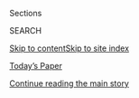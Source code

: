 <div id="app">

<div>

<div class="NYTAppHideMasthead css-1r6wvpq e1suatyy0">

<div class="section css-ui9rw0 e1suatyy2">

<div class="css-eph4ug er09x8g0">

<div class="css-6n7j50">

</div>

<span class="css-1dv1kvn">Sections</span>

<div class="css-10488qs">

<span class="css-1dv1kvn">SEARCH</span>

</div>

[Skip to content](#site-content)[Skip to site
index](#site-index)

</div>

<div class="css-10698na e1huz5gh0">

</div>

</div>

<div id="masthead-bar-one" class="section hasLinks css-15hmgas e1csuq9d3">

<div class="css-uqyvli e1csuq9d0">

</div>

<div class="css-1uqjmks e1csuq9d1">

</div>

<div class="css-9e9ivx">

[](https://myaccount.nytimes.com/auth/login?response_type=cookie&client_id=vi)

</div>

<div class="css-1bvtpon e1csuq9d2">

[Today’s Paper](https://www.nytimes.com/section/todayspaper)

</div>

</div>

</div>

</div>

<div data-aria-hidden="false">

<div id="site-content" data-role="main">

<div id="top-wrapper" class="css-15p45cc eaca97t0" type="top">

<div id="top-slug" class="css-19x0jxb eaca97t1" hidden="">

Advertisement

</div>

[Continue reading the main
story](#after-top)

<div class="ad top-wrapper" style="text-align:center;height:100%;display:block;min-height:90px">

<div id="top" class="place-ad" data-position="top" data-size-key="top">

</div>

</div>

<div id="after-top">

</div>

</div>

<div id="byline" class="section css-15h4p1b e9abtgs0">

<div class="css-1j21atc e1svk9qx1">

<div class="css-nfcc9b e1svk9qx3">

<div class="css-cnx41t">

![Portrait of Yuliya
Parshina-Kottas](https://static01.nyt.com/images/2018/12/10/multimedia/author-yuliya-parshina-kottas/author-yuliya-parshina-kottas-thumbLarge.png)

</div>

<div class="css-vl9dhg e1svk9qx5">

<div class="css-1nrhkj6 e1svk9qx6">

# Yuliya Parshina-Kottas

</div>

## <span>Recent and archived work by Yuliya Parshina-Kottas for The New York Times</span>

</div>

</div>

</div>

<div>

<div id="mid1-wrapper" class="css-1mn4oms eaca97t0" type="rank">

<div id="mid1-slug" class="css-1tag3rd eaca97t1">

Advertisement

</div>

[Continue reading the main
story](#after-mid1)

<div id="mid1" class="ad mid1-wrapper" style="text-align:center;height:100%;display:block">

</div>

<div id="after-mid1">

</div>

</div>

</div>

<div class="css-185go5a e1o5byef0">

<div class="css-15cbhtu">

  - [Latest](#stream-panel)
  - <span class="css-6n7j50">Search</span>
    <div class="control">
    <div class="label-container css-1dv1kvn">
    Search
    </div>
    <div class="css-wm4t3d">
    **<span id="clear-search-input" class="css-1dv1kvn">Clear this text
    input</span>
    </div>
    </div>
    <span class="css-1iovbfw"></span>

<div id="stream-panel" class="section css-8msx5b e1jz0cab1">

<div class="css-13mho3u">

1.  
    
    <div class="css-1cp3ece">
    
    <div class="css-1l4spti">
    
    [](/interactive/2020/07/29/us/schools-reopening-coronavirus.html)
    
    <div class="css-79elbk">
    
    ![](https://static01.nyt.com/images/2020/07/29/us/schools-reopening-coronavirus-image/schools-reopening-coronavirus-image-thumbWide-v2.png?quality=75&auto=webp&disable=upscale)
    
    </div>
    
    ## What Back to School Might Look Like in the Age of Covid-19
    
    An illustrated guide to how schools will try to control the
    coronavirus when students return to their classrooms, this fall or
    in the future.
    
    <div class="css-1nqbnmb ea5icrr0">
    
    By <span class="css-1n7hynb">Dana Goldstein, Yuliya Parshina-Kottas
    <span>and</span> Aliza
    Aufrichtig</span>
    
    </div>
    
    </div>
    
    <div class="css-1lc2l26 e1xfvim33">
    
    </div>
    
    </div>

2.  
    
    <div class="css-1cp3ece">
    
    <div class="css-1l4spti">
    
    [](/interactive/2020/06/08/us/meat-processing-plants-coronavirus.html)
    
    <div class="css-79elbk">
    
    ![](https://static01.nyt.com/images/2020/06/08/us/scoop-meat-processing-covid-threeByTwoLargeAt2X/scoop-meat-processing-covid-threeByTwoLargeAt2X-thumbWide.png?quality=75&auto=webp&disable=upscale)
    
    </div>
    
    ## Take a Look at How Covid-19 Is Changing Meatpacking Plants
    
    See how workers stand shoulder to shoulder to provide Americans with
    affordable meat. As plants reopen, the coronavirus remains a threat.
    
    <div class="css-1nqbnmb ea5icrr0">
    
    By <span class="css-1n7hynb">Yuliya Parshina-Kottas, Larry Buchanan,
    Aliza Aufrichtig <span>and</span> Michael
    Corkery</span>
    
    </div>
    
    </div>
    
    <div class="css-1lc2l26 e1xfvim33">
    
    </div>
    
    </div>

3.  
    
    <div class="css-1cp3ece">
    
    <div class="css-1l4spti">
    
    [](/interactive/2020/06/07/us/george-floyd-protest-aerial-photos.html)
    
    <div class="css-79elbk">
    
    ![](https://static01.nyt.com/images/2020/06/07/autossell/cover/cover-thumbWide-v3.jpg?quality=75&auto=webp&disable=upscale)
    
    </div>
    
    ## Bird’s Eye View of Protests Across the U.S. and Around the World
    
    Images from Saturday, June 6, show the scale of the protests against
    police brutality and racism, following the death of George Floyd.
    
    <div class="css-1nqbnmb ea5icrr0">
    
    By <span class="css-1n7hynb">Larry Buchanan, Alicia Parlapiano,
    Yuliya Parshina-Kottas, Karthik Patanjali, Bedel Saget, Anjali
    Singhvi, Jin Wu <span>and</span> Karen
    Yourish</span>
    
    </div>
    
    </div>
    
    <div class="css-1lc2l26 e1xfvim33">
    
    </div>
    
    </div>

4.  
    
    <div class="css-1cp3ece">
    
    <div class="css-1l4spti">
    
    [](/interactive/2020/05/30/us/george-floyd-protest-photos.html)
    
    <div class="css-79elbk">
    
    ![](https://static01.nyt.com/images/2020/05/30/us/police-protest-photos-promo-1590880420889/police-protest-photos-promo-1590880420889-thumbWide.jpg?quality=75&auto=webp&disable=upscale)
    
    </div>
    
    ## Photos From the George Floyd Protests, City by City
    
    Scenes from the protests over racism and police violence that have
    erupted across the country.
    
    <div class="css-1nqbnmb ea5icrr0">
    
    By <span class="css-1n7hynb">Weiyi Cai, Crista Chapman, Tara Godvin,
    Juliette Love, Bill Marsh, Jugal K. Patel, Yuliya Parshina-Kottas
    <span>and</span> Joe
    Ward</span>
    
    </div>
    
    </div>
    
    <div class="css-1lc2l26 e1xfvim33">
    
    </div>
    
    </div>

5.  
    
    <div class="css-1cp3ece">
    
    <div class="css-1l4spti">
    
    [](/interactive/2020/04/14/science/coronavirus-transmission-cough-6-feet-ar-ul.html)
    
    <div class="css-79elbk">
    
    ![](https://static01.nyt.com/images/2020/04/13/science/cough-image-still-promo/cough-image-still-promo-thumbWide.jpg?quality=75&auto=webp&disable=upscale)
    
    </div>
    
    ## This 3-D Simulation Shows Why Social Distancing Is So Important
    
    We visualized a cough to show how far respiratory droplets can
    spread. If you haven’t been keeping your distance to fight the
    coronavirus, this may persuade you.
    
    <div class="css-1nqbnmb ea5icrr0">
    
    By <span class="css-1n7hynb">Yuliya Parshina-Kottas, Bedel Saget,
    Karthik Patanjali, Or Fleisher <span>and</span> Gabriel
    Gianordoli</span>
    
    </div>
    
    </div>
    
    <div class="css-1lc2l26 e1xfvim33">
    
    </div>
    
    </div>

6.  
    
    <div class="css-1cp3ece">
    
    <div class="css-1l4spti">
    
    [](/interactive/2020/03/11/us/virus-health-workers.html)
    
    <div class="css-79elbk">
    
    ![](https://static01.nyt.com/images/2020/03/10/us/coronavirus-health-workers-promo-1583876199716/coronavirus-health-workers-promo-1583876199716-thumbWide-v2.png?quality=75&auto=webp&disable=upscale)
    
    </div>
    
    ## What Hospitals and Health Care Workers Need to Fight Coronavirus
    
    Many hospitals are running dangerously low on protective equipment
    for staff members as they make room for an influx of Covid-19
    patients.
    
    <div class="css-1nqbnmb ea5icrr0">
    
    By <span class="css-1n7hynb">Nadja Popovich <span>and</span> Yuliya
    Parshina-Kottas</span>
    
    </div>
    
    </div>
    
    <div class="css-1lc2l26 e1xfvim33">
    
    </div>
    
    </div>

7.  
    
    <div class="css-1cp3ece">
    
    <div class="css-1l4spti">
    
    [](/interactive/2019/07/18/science/apollo-11-moon-earth-photos-ul.html)
    
    <div class="css-79elbk">
    
    ![](https://static01.nyt.com/images/2019/07/18/science/apollo-11-moon-landing-photos-ul-1563466628841/apollo-11-moon-landing-photos-ul-1563466628841-thumbWide.png?quality=75&auto=webp&disable=upscale)
    
    </div>
    
    ## Apollo 11: As They Shot It - Returning Home
    
    Apollo 11’s return to Earth, in the astronauts’ words and photos.
    
    <div class="css-1nqbnmb ea5icrr0">
    
    By <span class="css-1n7hynb">Jonathan Corum, Mika Gröndahl, Evan
    Grothjan, Jon Huang, Lingdong Huang, Yuliya Parshina-Kottas, Karthik
    Patanjali <span>and</span> Graham
    Roberts</span>
    
    </div>
    
    </div>
    
    <div class="css-1lc2l26 e1xfvim33">
    
    </div>
    
    </div>

8.  
    
    <div class="css-1cp3ece">
    
    <div class="css-1l4spti">
    
    [](/interactive/2019/07/18/science/apollo-11-as-they-shot-it-ul.html)
    
    <div class="css-79elbk">
    
    ![](https://static01.nyt.com/images/2019/07/18/science/apollo-11-as-they-shot-it-ul-1563466290702/apollo-11-as-they-shot-it-ul-1563466290702-thumbWide.jpg?quality=75&auto=webp&disable=upscale)
    
    </div>
    
    ## Apollo 11: As They Shot It
    
    From the Earth to the moon, in the astronauts’ words and
    photographs.
    
    <div class="css-1nqbnmb ea5icrr0">
    
    By <span class="css-1n7hynb">Jonathan Corum, Mika Gröndahl, Evan
    Grothjan, Jon Huang, Lingdong Huang, Yuliya Parshina-Kottas, Karthik
    Patanjali <span>and</span> Graham
    Roberts</span>
    
    </div>
    
    </div>
    
    <div class="css-1lc2l26 e1xfvim33">
    
    </div>
    
    </div>

9.  
    
    <div class="css-1cp3ece">
    
    <div class="css-1l4spti">
    
    [](/interactive/2019/07/18/science/apollo-11-moon-landing-photos-ul.html)
    
    <div class="css-79elbk">
    
    ![](https://static01.nyt.com/images/2019/07/18/science/apollo-11-moon-landing-photos-ul-1563466868618/apollo-11-moon-landing-photos-ul-1563466868618-thumbWide-v2.jpg?quality=75&auto=webp&disable=upscale)
    
    </div>
    
    ## The Apollo 11 Moon Landing in Augmented Reality
    
    See Neil Armstrong and Buzz Aldrin’s historic photographs and words
    from the moonwalk.
    
    <div class="css-1nqbnmb ea5icrr0">
    
    By <span class="css-1n7hynb">Jonathan Corum, Mika Gröndahl, Evan
    Grothjan, Jon Huang, Lingdong Huang, Yuliya Parshina-Kottas, Karthik
    Patanjali <span>and</span> Graham
    Roberts</span>
    
    </div>
    
    </div>
    
    <div class="css-1lc2l26 e1xfvim33">
    
    </div>
    
    </div>

10. 
    
    <div class="css-1cp3ece">
    
    <div class="css-1l4spti">
    
    [](/es/interactive/2019/04/17/universal/catedral-atico.html)
    
    <div class="css-79elbk">
    
    ![](https://static01.nyt.com/images/2019/04/16/world/europe/notre-dame-cathedral-3d-1555480837243/notre-dame-cathedral-3d-1555480837243-thumbWide-v3.jpg?quality=75&auto=webp&disable=upscale)
    
    </div>
    
    ## Qué hizo a Notre Dame tan susceptible a los incendios
    
    Un repaso a la estructura de la catedral muestra por qué las llamas
    se esparcieron con tanta rapidez por el techo.
    
    <div class="css-1nqbnmb ea5icrr0">
    
    Por <span class="css-1n7hynb">Larry Buchanan, James Glanz, Evan
    Grothjan, K.K. Rebecca Lai, Allison McCann, Karthik Patanjali,
    Yuliya Parshina-Kottas <span>y</span> Jeremy White</span>
    
    </div>
    
    </div>
    
    <div class="css-1lc2l26 e1xfvim33">
    
    </div>
    
    </div>

<div class="css-13mho3u">

<div class="css-1t62hi8">

<div class="css-1stvaey">

Show
More

<div>

<div style="border:0;clip:rect(0 0 0 0);height:1px;margin:-1px;overflow:hidden;white-space:nowrap;padding:0;width:1px;position:absolute" data-role="log" data-aria-live="assertive">

</div>

<div style="border:0;clip:rect(0 0 0 0);height:1px;margin:-1px;overflow:hidden;white-space:nowrap;padding:0;width:1px;position:absolute" data-role="log" data-aria-live="assertive">

</div>

<div style="border:0;clip:rect(0 0 0 0);height:1px;margin:-1px;overflow:hidden;white-space:nowrap;padding:0;width:1px;position:absolute" data-role="log" data-aria-live="polite">

</div>

<div style="border:0;clip:rect(0 0 0 0);height:1px;margin:-1px;overflow:hidden;white-space:nowrap;padding:0;width:1px;position:absolute" data-role="log" data-aria-live="polite">

</div>

</div>

</div>

</div>

</div>

</div>

<div class="css-g6hk37 supplemental">

<div id="mid2-wrapper" class="css-10wkyv7 eaca97t0" type="lede">

<div id="mid2-slug" class="css-1tag3rd eaca97t1">

Advertisement

</div>

[Continue reading the main
story](#after-mid2)

<div id="mid2" class="ad mid2-wrapper" style="text-align:center;height:100%;display:block;min-height:250px">

</div>

<div id="after-mid2">

</div>

</div>

</div>

</div>

</div>

</div>

</div>

</div>

## Site Index

<div>

</div>

## Site Information Navigation

  - [© <span>2020</span> <span>The New York Times
    Company</span>](https://help.nytimes.com/hc/en-us/articles/115014792127-Copyright-notice)

<!-- end list -->

  - [NYTCo](https://www.nytco.com/)
  - [Contact
    Us](https://help.nytimes.com/hc/en-us/articles/115015385887-Contact-Us)
  - [Work with us](https://www.nytco.com/careers/)
  - [Advertise](https://nytmediakit.com/)
  - [T Brand Studio](http://www.tbrandstudio.com/)
  - [Your Ad
    Choices](https://www.nytimes.com/privacy/cookie-policy#how-do-i-manage-trackers)
  - [Privacy](https://www.nytimes.com/privacy)
  - [Terms of
    Service](https://help.nytimes.com/hc/en-us/articles/115014893428-Terms-of-service)
  - [Terms of
    Sale](https://help.nytimes.com/hc/en-us/articles/115014893968-Terms-of-sale)
  - [Site
    Map](https://spiderbites.nytimes.com)
  - [Help](https://help.nytimes.com/hc/en-us)
  - [Subscriptions](https://www.nytimes.com/subscription?campaignId=37WXW)

</div>

</div>
